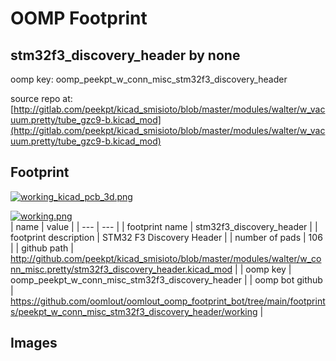 # OOMP Footprint  
## stm32f3_discovery_header  by none  
  
oomp key: oomp_peekpt_w_conn_misc_stm32f3_discovery_header  
  
source repo at: [http://gitlab.com/peekpt/kicad_smisioto/blob/master/modules/walter/w_vacuum.pretty/tube_gzc9-b.kicad_mod](http://gitlab.com/peekpt/kicad_smisioto/blob/master/modules/walter/w_vacuum.pretty/tube_gzc9-b.kicad_mod)  
## Footprint  
  
[![working_kicad_pcb_3d.png](working_kicad_pcb_3d_600.png)](working_kicad_pcb_3d.png)  
  
[![working.png](working_600.png)](working.png)  
| name | value | 
| --- | --- | 
| footprint name | stm32f3_discovery_header | 
| footprint description | STM32 F3 Discovery Header | 
| number of pads | 106 | 
| github path | http://github.com/peekpt/kicad_smisioto/blob/master/modules/walter/w_conn_misc.pretty/stm32f3_discovery_header.kicad_mod | 
| oomp key | oomp_peekpt_w_conn_misc_stm32f3_discovery_header | 
| oomp bot github | https://github.com/oomlout/oomlout_oomp_footprint_bot/tree/main/footprints/peekpt_w_conn_misc_stm32f3_discovery_header/working | 
## Images  

